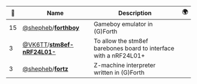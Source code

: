 |:star2: | Name | Description | 🌍|
|---|---|---|---|
|15|[@shepheb](https://github.com/shepheb)/[**forthboy**](https://github.com/shepheb/forthboy)|Gameboy emulator in (G)Forth||
|3|[@VK6TT](https://github.com/VK6TT)/[**stm8ef-nRF24L01-**](https://github.com/VK6TT/stm8ef-nRF24L01-)|To allow the stm8ef barebones board to interface with a nRF24L01+||
|3|[@shepheb](https://github.com/shepheb)/[**fortz**](https://github.com/shepheb/fortz)|Z-machine interpreter written in (G)Forth||

